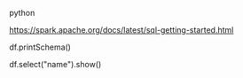 python


https://spark.apache.org/docs/latest/sql-getting-started.html

df.printSchema()

df.select("name").show()

